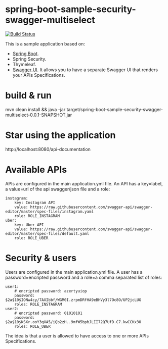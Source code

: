 # spring-boot-sample-security-swagger-multiselect

[![Build Status](https://secure.travis-ci.org/anouarchattouna/spring-boot-sample-security-swagger-multiselect.png)](http://travis-ci.org/anouarchattouna/spring-boot-sample-security-swagger-multiselect)

This is a sample application based on:
- [Spring Boot](https://github.com/spring-projects/spring-boot.git).
- Spring Security.
- Thymeleaf.
- [Swagger UI](https://github.com/swagger-api/swagger-ui.git).
It allows you to have a separate Swagger UI that renders your APIs Specifications.

# build & run 
mvn clean install && java -jar target/spring-boot-sample-security-swagger-multiselect-0.0.1-SNAPSHOT.jar

# Star using the application
http://localhost:8080/api-documentation

# Available APIs
APIs are configured in the main application.yml file. An API has a key=label, a value=url of the api swagger/json file and a role:
```
instagram:
    key: Instagram API
    value: https://raw.githubusercontent.com/swagger-api/swagger-editor/master/spec-files/instagram.yaml
    role: ROLE_INSTAGRAM
uber:
    key: Uber API
    value: https://raw.githubusercontent.com/swagger-api/swagger-editor/master/spec-files/default.yaml
    role: ROLE_UBER
```
# Security & users
Users are configured in the main application.yml file. A user has a password=encripted password and a role=a comma separated list of roles:
```
user1:
    # encripted password: azertyuiop
    password: $2a$10$IONw4cy/7AXIbbf/WGM0I.zrpmDRfHA9eBHVy3l7Oc8O/UP2jcLUG
    roles: ROLE_INSTAGRAM
user2:
    # encripted password: 01010101
    password: $2a$10$KSXr.ooY3qXA5/iQb2zH..9mfW5bpbJLII72Q7UfD.C7.kwCCKx3O
    roles: ROLE_UBER
```
The idea is that a user is allowed to have access to one or more APIs Specifications.
